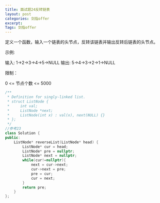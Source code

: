 ```yaml
---
title: 面试题24反转链表   
layout: post
categories: 剑指offer
excerpt: 
Tags: 剑指offer
---
```


定义一个函数，输入一个链表的头节点，反转该链表并输出反转后链表的头节点。

示例:

输入: 1->2->3->4->5->NULL
输出: 5->4->3->2->1->NULL


限制：

0 <= 节点个数 <= 5000

```c++
/**
 * Definition for singly-linked list.
 * struct ListNode {
 *     int val;
 *     ListNode *next;
 *     ListNode(int x) : val(x), next(NULL) {}
 * };
 */
//参考23
class Solution {
public:
    ListNode* reverseList(ListNode* head) {
        ListNode* cur = head;
        ListNode* pre = nullptr;
        ListNode* next = nullptr;
        while(cur!=nullptr){
            next = cur->next;
            cur->next = pre;
            pre = cur;
            cur = next;
        }
        return pre;
    }
};
```

